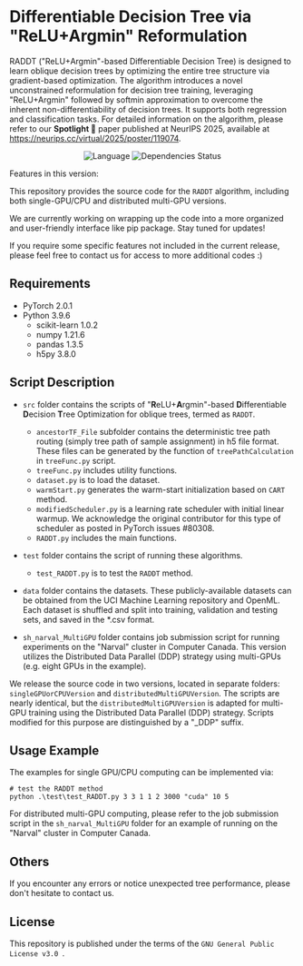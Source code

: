 # Differentiable Decision Tree via "ReLU+Argmin" Reformulation


RADDT ("ReLU+Argmin"-based Differentiable Decision Tree) is designed to learn oblique decision trees by optimizing the entire tree structure via gradient-based optimization. The algorithm introduces a novel unconstrained reformulation for decision tree training, leveraging "ReLU+Argmin" followed by softmin approximation to overcome the inherent non-differentiability of decision trees.
It supports both regression and classification tasks. For detailed information on the algorithm, please refer to our **Spotlight 🏴** paper published at NeurIPS 2025, available at https://neurips.cc/virtual/2025/poster/119074.

<div align="center">

![Language](https://img.shields.io/badge/language-Python-blue?&logo=python)
![Dependencies Status](https://img.shields.io/badge/dependencies-PyTorch-brightgreen.svg)


</div>



Features in this version:

This repository provides the source code for the `RADDT` algorithm, including both single-GPU/CPU and distributed multi-GPU versions.

We are currently working on wrapping up the code into a more organized and user-friendly interface like pip package. Stay tuned for updates!

If you require some specific features not included in the current release, please feel free to contact us for access to more additional codes :)




## Requirements
- PyTorch 2.0.1
- Python 3.9.6
    - scikit-learn 1.0.2
    - numpy 1.21.6
    - pandas 1.3.5
    - h5py 3.8.0


## Script Description 
- `src` folder contains the scripts of "**R**eLU+**A**rgmin"-based **D**ifferentiable **D**ecision **T**ree Optimization for oblique trees, termed as `RADDT`. 
  - `ancestorTF_File` subfolder contains the deterministic tree path routing (simply tree path of sample assignment) in h5 file format. These files can be generated by the function of `treePathCalculation` in `treeFunc.py` script. 
  - `treeFunc.py` includes utility functions. 
  - `dataset.py` is to load the dataset. 
  - `warmStart.py` generates the warm-start initialization based on `CART` method.
  - `modifiedScheduler.py` is a learning rate scheduler with initial linear warmup. We acknowledge the original contributor for this type of scheduler as posted in PyTorch issues #80308. 
  - `RADDT.py` includes the main functions. 

- `test` folder contains the script of running these algorithms.
  - `test_RADDT.py` is to test the `RADDT` method.
- `data` folder contains the datasets. These publicly-available datasets can be obtained from the UCI Machine Learning repository and OpenML. Each dataset is shuffled and split into training, validation and testing sets, and saved in the *.csv format.

- `sh_narval_MultiGPU` folder contains job submission script for running experiments on the "Narval" cluster in Computer Canada. This version utilizes the Distributed Data Parallel (DDP) strategy using multi-GPUs (e.g. eight GPUs in the example).

We release the source code in two versions, located in separate folders: `singleGPUorCPUVersion` and `distributedMultiGPUVersion`. The scripts are nearly identical, but the `distributedMultiGPUVersion` is adapted for multi-GPU training using the Distributed Data Parallel (DDP) strategy. Scripts modified for this purpose are distinguished by a "_DDP" suffix.


## Usage Example
The examples for single GPU/CPU computing can be implemented via:
```Shell 
# test the RADDT method 
python .\test\test_RADDT.py 3 3 1 1 2 3000 "cuda" 10 5
```

For distributed multi-GPU computing, please refer to the job submission script in the `sh_narval_MultiGPU` folder for an example of running on the "Narval" cluster in Computer Canada.

## Others 
If you encounter any errors or notice unexpected tree performance, please don't hesitate to contact us.

## License
This repository is published under the terms of the `GNU General Public License v3.0 `. 

